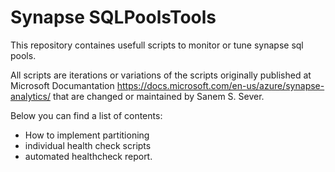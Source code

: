 # Synapse SQLPoolsTools

This repository containes usefull scripts to monitor or tune synapse sql pools.

All scripts are iterations or variations of the scripts originally published at Microsoft Documantation https://docs.microsoft.com/en-us/azure/synapse-analytics/  that are changed or maintained by Sanem S. Sever.

Below you can find a list of contents:

- How to implement partitioning
- individual health check scripts
- automated healthcheck report.
